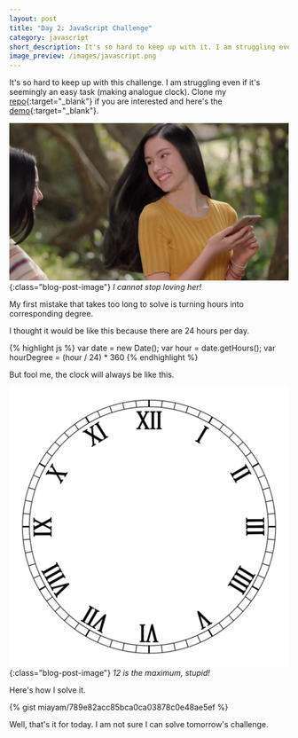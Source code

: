 ```yaml
---
layout: post
title: "Day 2: JavaScript Challenge"
category: javascript
short_description: It's so hard to keep up with it. I am struggling even if it's seemingly an easy task (making analogue clock).
image_preview: /images/javascript.png
---
```


It's so hard to keep up with this challenge. I am struggling even if it's seemingly an easy task (making analogue
clock). Clone my [repo](https://github.com/miayam/js30){:target="_blank"} if you are interested and here's
the [demo](/demo_day2){:target="_blank"}.

![Lala Larissa Again](/images/lala.jpg){:class="blog-post-image"}
<em class="description">I cannot stop loving her!</em>

My first mistake that takes too long to solve is turning hours into corresponding degree.

I thought it would be like this because there are 24 hours per day.

{% highlight js %}
  var date = new Date();
  var hour = date.getHours();
  var hourDegree = (hour / 24) * 360
{% endhighlight %}

But fool me, the clock will always be like this.



![clock](/images/clock.png){:class="blog-post-image"}
<em class="description">12 is the maximum, stupid!</em>

Here's how I solve it.

{% gist miayam/789e82acc85bca0ca03878c0e48ae5ef %}

Well, that's it for today. I am not sure I can solve tomorrow's challenge.
